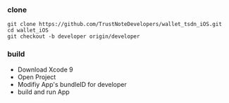 ### clone

```
git clone https://github.com/TrustNoteDevelopers/wallet_tsdn_iOS.git
cd wallet_iOS
git checkout -b developer origin/developer
```

### build

- Download Xcode 9
- Open Project
- Modifiy App's bundleID for developer
- build and run App
